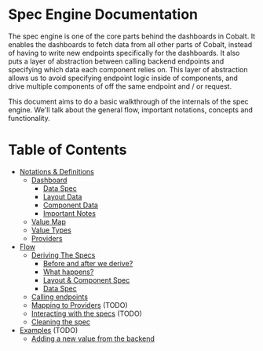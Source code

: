 # Spec Engine Documentation
The spec engine is one of the core parts behind the dashboards in Cobalt. It enables the dashboards to fetch data from all other parts of Cobalt, instead of having to write new endpoints specifically for the dashboards. It also puts a layer of abstraction between calling backend endpoints and specifying which data each component relies on. This layer of abstraction allows us to avoid specifying endpoint logic inside of components, and drive multiple components of off the same endpoint and / or request.

This document aims to do a basic walkthrough of the internals of the spec engine. We'll talk about the general flow, important notations, concepts and functionality.

# Table of Contents
* [Notations & Definitions](notations_definitions.md)
    * [Dashboard](dashboard_definition.md)
        * [Data Spec](dashboard_definition.md#data-spec)
        * [Layout Data](dashboard_definition.md#layout-data)
        * [Component Data](dashboard_definition.md#component-data)
        * [Important Notes](dashboard_definition.md#important-notes)
    * [Value Map](value_map_definition.md)
    * [Value Types](value_types_definition.md)
    * [Providers](providers_definition.md)
* [Flow](flow.md)
    * [Deriving The Specs](deriving.md)
        * [Before and after we derive?](deriving.md#before-and-after-we-derive)
        * [What happens?](deriving.md#what-happens)
        * [Layout & Component Spec](deriving.md#layout--component-spec)
        * [Data Spec](deriving.md#data-spec)
    * [Calling endpoints](endpoints.md)
    * [Mapping to Providers](mapping_providers.md) (TODO)
    * [Interacting with the specs](interaction_with_specs.md) (TODO)
    * [Cleaning the spec](cleaning.md)
* [Examples](examples.md) (TODO)
    * [Adding a new value from the backend](adding_new_values.md)
